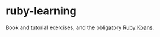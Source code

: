 # ruby-learning

Book and tutorial exercises, and the obligatory [Ruby Koans](http://www.rubykoans.com/).

